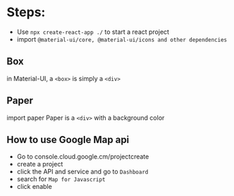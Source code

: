 # Steps:
- Use `npx create-react-app ./` to start a react project
- import `@material-ui/core, @material-ui/icons and other dependencies`


## Box
in Material-UI, a `<box>` is simply a `<div>`

## Paper 
import paper
Paper is a `<div>` with a background color

## How to use Google Map api
- Go to console.cloud.google.cm/projectcreate
- create a project
- click the API and service and go to `Dashboard`
- search for `Map for Javascript`
- click enable
